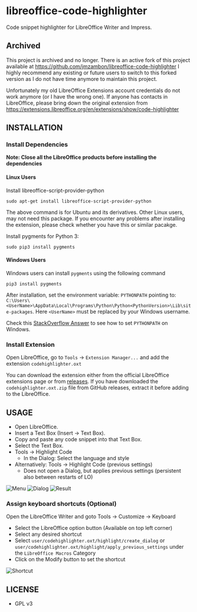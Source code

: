 # libreoffice-code-highlighter
Code snippet highlighter for LibreOffice Writer and Impress.


## Archived
This project is archived and no longer. There is an active fork of this project available
at https://github.com/jmzambon/libreoffice-code-highlighter 
I highly recommend any existing or future users to switch to this forked version as I do not
have time anymore to maintain this project.

Unfortunately my old LibreOffice Extensions account credentials do not work anymore (or I have
the wrong one). If anyone has contacts in LibreOffice, please bring down the original extension
from https://extensions.libreoffice.org/en/extensions/show/code-highlighter

## INSTALLATION

### Install Dependencies
**Note: Close all the LibreOffice products before installing the dependencies**

#### Linux Users
Install libreoffice-script-provider-python
```
sudo apt-get install libreoffice-script-provider-python
```
The above command is for Ubuntu and its derivatives. Other Linux users, may not need this package.
If you encounter any problems after installing the extension, please check whether you have this or similar pacakge.

Install pygments for Python 3:
```
sudo pip3 install pygments
```

#### Windows Users
Windows users can install `pygments` using the following command
```
pip3 install pygments
```
After installation, set the environment variable: `PYTHONPATH` pointing to: `C:\Users\<UserName>\AppData\Local\Programs\Python\Python<PythonVersion>\Lib\site-packages`.
Here `<UserName>` must be replaced by your Windows username.

Check this [StackOverflow Answer](https://stackoverflow.com/a/4855685/4382663) to see how to set `PYTHONPATH` on Windows.

### Install Extension
Open LibreOffice, go to `Tools` -> `Extension Manager...` and add the extension `codehighlighter.oxt`

You can download the extension either from the official LibreOffice extensions page or from [releases](https://github.com/slgobinath/libreoffice-code-highlighter/releases).
If you have downloaded the `codehighlighter.oxt.zip` file from GitHub releases, extract it before adding to the LibreOffice.

## USAGE
- Open LibreOffice.
- Insert a Text Box (Insert -> Text Box).
- Copy and paste any code snippet into that Text Box.
- Select the Text Box.
- Tools -> Highlight Code
  - In the Dialog: Select the language and style
- Alternatively: Tools -> Highlight Code (previous settings)
  - Does not open a Dialog, but applies previous settings (persistent also between restarts of LO)

![Menu](screenshots/code-highlighter-menu.png?raw=true "Menu")
![Dialog](screenshots/code-highlighter-dialog.png?raw=true "Dialog")
![Result](screenshots/code-highlighter-result.png?raw=true "Result")

### Assign keyboard shortcuts (Optional)
Open the LibreOffice Writer and goto Tools -> Customize -> Keyboard
- Select the LibreOffice option button (Available on top left corner)
- Select any desired shortcut
- Select `user/codehighlighter.oxt/highlight/create_dialog` or `user/codehighlighter.oxt/highlight/apply_previous_settings` under the `LibreOffice Macros` Category
- Click on the Modify button to set the shortcut

![Shortcut](screenshots/code-highlighter-shortcut.png?raw=true "Shortcut")

## LICENSE
 - GPL v3

